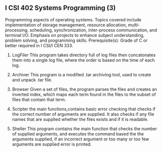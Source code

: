 ## I CSI 402 Systems Programming (3)
Programming aspects of operating systems. Topics covered include implementation of storage management, resource allocation, multi-processing, scheduling, synchronization, inter-process communication, and terminal I/O. Emphasis on projects to enhance subject understanding, problem solving, and programming skills. Prerequisite(s): Grade of C or better required in I CSI/I CEN 333. 

1. LogFiler This program takes directory full of log files then concatonates them into a single log file, where the order is based on the time of each log.

2. Archiver This program is a modified .tar archiving tool, used to create and unpack .tar file.

3. Browser Given a set of files, the program parses the files and creates an inverted index, which maps each term found in the files to the subset of files that contain that term. 

4. Scripter the main functions,contains basic error checking that checks if the correct number of arguments are supplied. It also checks if any file names that are supplied whether the files exists and if it is readable. 

5. Sheller This program contains the main function that checks the number of supplied arguments, and executes the command based the the arguments supplied, if an incorrect argument or too many or too few arguments are supplied error is printed.

